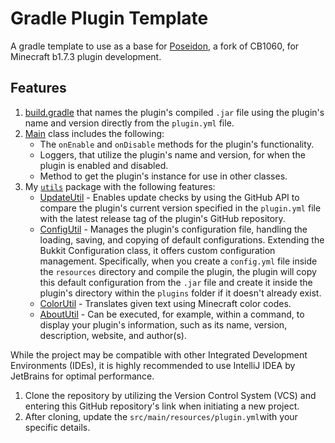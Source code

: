 # Gradle Plugin Template
A gradle template to use as a base for [Poseidon](https://github.com/RhysB/Project-Poseidon), a fork of CB1060, for Minecraft b1.7.3 plugin development.

## Features
1. [build.gradle](https://github.com/AleksandarHaralanov/Gradle-Plugin-Template/blob/master/build.gradle) that names the plugin's compiled `.jar` file using the plugin's name and version directly from the `plugin.yml` file.
2. [Main](https://github.com/AleksandarHaralanov/Gradle-Plugin-Template/blob/master/src/main/java/org/example/Main.java) class includes the following:
   - The `onEnable` and `onDisable` methods for the plugin's functionality.
   - Loggers, that utilize the plugin's name and version, for when the plugin is enabled and disabled.
   - Method to get the plugin's instance for use in other classes.
3. My [`utils`](https://github.com/AleksandarHaralanov/Gradle-Plugin-Template/blob/master/src/main/java/org/example/utils) package with the following features:
   - [UpdateUtil](https://github.com/AleksandarHaralanov/Gradle-Plugin-Template/blob/master/src/main/java/org/example/utils/UpdateUtil.java) - Enables update checks by using the GitHub API to compare the plugin's current version specified in the `plugin.yml` file with the latest release tag of the plugin's GitHub repository.
   - [ConfigUtil](https://github.com/AleksandarHaralanov/Gradle-Plugin-Template/blob/master/src/main/java/org/example/utils/ConfigUtil.java) - Manages the plugin's configuration file, handling the loading, saving, and copying of default configurations. Extending the Bukkit Configuration class, it offers custom configuration management. Specifically, when you create a `config.yml` file inside the `resources` directory and compile the plugin, the plugin will copy this default configuration from the `.jar` file and create it inside the plugin's directory within the `plugins` folder if it doesn't already exist.
   - [ColorUtil](https://github.com/AleksandarHaralanov/Gradle-Plugin-Template/blob/master/src/main/java/org/example/utils/ColorUtil.java) - Translates given text using Minecraft color codes.
   - [AboutUtil](https://github.com/AleksandarHaralanov/Gradle-Plugin-Template/blob/master/src/main/java/org/example/utils/AboutUtil.java) - Can be executed, for example, within a command, to display your plugin's information, such as its name, version, description, website, and author(s).

While the project may be compatible with other Integrated Development Environments (IDEs), it is highly recommended to use IntelliJ IDEA by JetBrains for optimal performance.
1. Clone the repository by utilizing the Version Control System (VCS) and entering this GitHub repository's link when initiating a new project.
2. After cloning, update the `src/main/resources/plugin.yml`with your specific details.